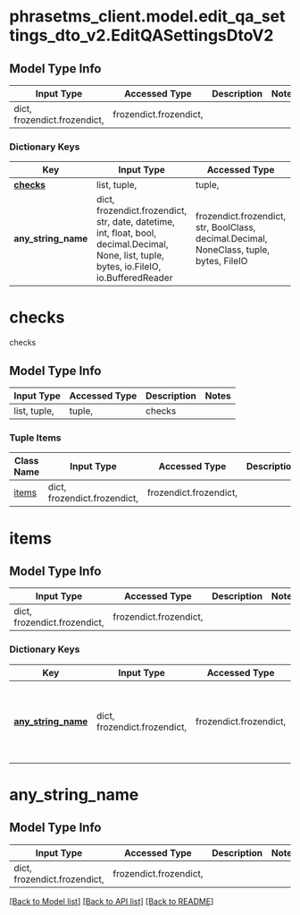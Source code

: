 # phrasetms_client.model.edit_qa_settings_dto_v2.EditQASettingsDtoV2

## Model Type Info

| Input Type                   | Accessed Type          | Description | Notes |
| ---------------------------- | ---------------------- | ----------- | ----- |
| dict, frozendict.frozendict, | frozendict.frozendict, |             |

### Dictionary Keys

| Key                   | Input Type                                                                                                                                  | Accessed Type                                                                           | Description                                                        | Notes      |
| --------------------- | ------------------------------------------------------------------------------------------------------------------------------------------- | --------------------------------------------------------------------------------------- | ------------------------------------------------------------------ | ---------- |
| **[checks](#checks)** | list, tuple,                                                                                                                                | tuple,                                                                                  | checks                                                             | [optional] |
| **any_string_name**   | dict, frozendict.frozendict, str, date, datetime, int, float, bool, decimal.Decimal, None, list, tuple, bytes, io.FileIO, io.BufferedReader | frozendict.frozendict, str, BoolClass, decimal.Decimal, NoneClass, tuple, bytes, FileIO | any string name can be used but the value must be the correct type | [optional] |

# checks

checks

## Model Type Info

| Input Type   | Accessed Type | Description | Notes |
| ------------ | ------------- | ----------- | ----- |
| list, tuple, | tuple,        | checks      |

### Tuple Items

| Class Name      | Input Type                   | Accessed Type          | Description | Notes |
| --------------- | ---------------------------- | ---------------------- | ----------- | ----- |
| [items](#items) | dict, frozendict.frozendict, | frozendict.frozendict, |             |

# items

## Model Type Info

| Input Type                   | Accessed Type          | Description | Notes |
| ---------------------------- | ---------------------- | ----------- | ----- |
| dict, frozendict.frozendict, | frozendict.frozendict, |             |

### Dictionary Keys

| Key                                     | Input Type                   | Accessed Type          | Description                                                        | Notes      |
| --------------------------------------- | ---------------------------- | ---------------------- | ------------------------------------------------------------------ | ---------- |
| **[any_string_name](#any_string_name)** | dict, frozendict.frozendict, | frozendict.frozendict, | any string name can be used but the value must be the correct type | [optional] |

# any_string_name

## Model Type Info

| Input Type                   | Accessed Type          | Description | Notes |
| ---------------------------- | ---------------------- | ----------- | ----- |
| dict, frozendict.frozendict, | frozendict.frozendict, |             |

[[Back to Model list]](../../README.md#documentation-for-models) [[Back to API list]](../../README.md#documentation-for-api-endpoints) [[Back to README]](../../README.md)
